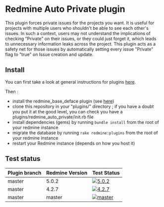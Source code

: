 Redmine Auto Private plugin
===========================

This plugin forces private issues for the projects you want. It is useful for projects with
multiple users who shouldn't be able to see each other's issues. In such a context, users
may not understand the implications of checking "Private" on their issues, or they could
just forget it, which leads to unnecessary information leaks across the project. This plugin
acts as a safety net for those issues by automatically setting every issue "Private" flag
to "true" on Issue creation and update.

Install
-------

You can first take a look at general instructions for plugins [here](http://www.redmine.org/wiki/redmine/Plugins).

Then :
* install the redmine_base_deface plugin (see [here](https://github.com/jbbarth/redmine_base_deface))
* clone this repository in your "plugins/" directory ; if you have a doubt you put it at the good level, you can check you have a plugins/redmine_auto_private/init.rb file
* install dependencies (gems) by running `bundle install` from the root of your redmine instance
* migrate the database by running `rake redmine:plugins` from the root of your redmine instance
* restart your Redmine instance (depends on how you host it)

## Test status

|Plugin branch| Redmine Version | Test Status       |
|-------------|-----------------|-------------------|
|master       | 5.0.2           | [![5.0.2][1]][5]  | 
|master       | 4.2.7           | [![4.2.7][2]][5]  |
|master       | master          | [![master][4]][5] |

[1]: https://github.com/jbbarth/redmine_auto_private/actions/workflows/5_0_2.yml/badge.svg
[2]: https://github.com/jbbarth/redmine_auto_private/actions/workflows/4_2_7.yml/badge.svg
[4]: https://github.com/jbbarth/redmine_auto_private/actions/workflows/master.yml/badge.svg
[5]: https://github.com/jbbarth/redmine_auto_private/actions
